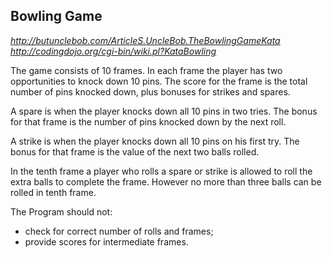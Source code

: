 Bowling Game
------------

_http://butunclebob.com/ArticleS.UncleBob.TheBowlingGameKata_  
_http://codingdojo.org/cgi-bin/wiki.pl?KataBowling_

The game consists of 10 frames.  In each frame the player has
two opportunities to knock down 10 pins.  The score for the frame is the total
number of pins knocked down, plus bonuses for strikes and spares.

A spare is when the player knocks down all 10 pins in two tries.  The bonus for
that frame is the number of pins knocked down by the next roll.

A strike is when the player knocks down all 10 pins on his first try.  The bonus
for that frame is the value of the next two balls rolled.

In the tenth frame a player who rolls a spare or strike is allowed to roll the extra
balls to complete the frame.  However no more than three balls can be rolled in
tenth frame.

The Program should not:  
*    check for correct number of rolls and frames;  
*    provide scores for intermediate frames. 
